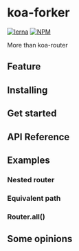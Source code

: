 koa-forker
=========================

[![lerna](https://img.shields.io/badge/maintained%20with-lerna-cc00ff.svg?style=flat-square)](https://lerna.js.org/)
[![NPM](https://img.shields.io/npm/l/@produck/jsonrpc?style=flat-square)](https://opensource.org/licenses/MIT)

More than koa-router

## Feature

## Installing

## Get started

## API Reference

## Examples
### Nested router

### Equivalent path

### Router.all()

## Some opinions